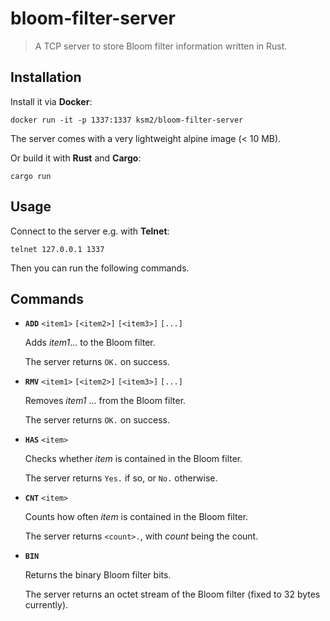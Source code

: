 bloom-filter-server
===================

> A TCP server to store Bloom filter information written in Rust.


Installation
------------

Install it via **Docker**:

    docker run -it -p 1337:1337 ksm2/bloom-filter-server

The server comes with a very lightweight alpine image (< 10 MB).
    
Or build it with **Rust** and **Cargo**:

    cargo run


Usage
-----

Connect to the server e.g. with **Telnet**:

    telnet 127.0.0.1 1337

Then you can run the following commands.


Commands
--------

* **`ADD`** `<item1>` `[<item2>]` `[<item3>]` `[...]`

  Adds _item1_... to the Bloom filter.
  
  The server returns `OK.` on success.

* **`RMV`** `<item1>` `[<item2>]` `[<item3>]` `[...]`

  Removes _item1_ ... from the Bloom filter.
  
  The server returns `OK.` on success.

* **`HAS`** `<item>`

  Checks whether _item_ is contained in the Bloom filter.

  The server returns `Yes.` if so, or `No.` otherwise.

* **`CNT`** `<item>`

  Counts how often _item_ is contained in the Bloom filter.

  The server returns `<count>.`, with _count_ being the count.

* **`BIN`**

  Returns the binary Bloom filter bits.

  The server returns an octet stream of the Bloom filter (fixed to 32 bytes currently).

